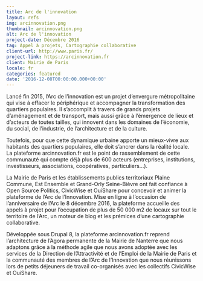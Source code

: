 ```yaml
---
title: Arc de l'innovation
layout: refs
img: arcinnovation.png
thumbnail: arcinnovation.png
alt: Arc de l'innovation
project-date: Décembre 2016
tag: Appel à projets, Cartographie collaborative
client-url: http://www.paris.fr/
project-link: https://arcinnovation.fr
client: Mairie de Paris
locale: fr
categories: featured
date: '2016-12-08T00:00:00.000+00:00'
---
```


Lancé fin 2015, l’Arc de l’innovation est un projet d’envergure métropolitaine qui vise à effacer le périphérique et accompagner la transformation des quartiers populaires. Il s’accomplit à travers de grands projets d’aménagement et de transport, mais aussi grâce à l’émergence de lieux et d’acteurs de toutes tailles, qui innovent dans les domaines de l’économie, du social, de l’industrie, de l’architecture et de la culture.

Toutefois, pour que cette dynamique urbaine apporte un mieux-vivre aux habitants des quartiers populaires, elle doit s’ancrer dans la réalité locale. La plateforme arcinnovation.fr est le point de rassemblement de cette communauté qui compte déjà plus de 600 acteurs (entreprises, institutions, investisseurs, associations, coopératives, particuliers...).

La Mairie de Paris et les établissements publics territoriaux Plaine Commune, Est Ensemble et Grand-Orly Seine-Bièvre ont fait confiance à Open Source Politics, CivicWise et OuiShare pour concevoir et animer la plateforme de l’Arc de l’Innovation. Mise en ligne à l’occasion de l’anniversaire de l’Arc le 8 décembre 2016, la plateforme accueille des appels à projet pour l’occupation de plus de 50 000 m2 de locaux sur tout le territoire de l’Arc, un moteur de blog et les prémices d’une cartographie collaborative.

Développée sous Drupal 8, la plateforme arcinnovation.fr reprend l’architecture de l’Agora permanente de la Mairie de Nanterre que nous adaptons grâce à la méthode agile que nous avons adoptée avec les services de la Direction de l’Attractivité et de l’Emploi de la Mairie de Paris et la communauté des membres de l’Arc de l’Innovation que nous réunissons lors de petits déjeuners de travail co-organisés avec les collectifs CivicWise et OuiShare.
